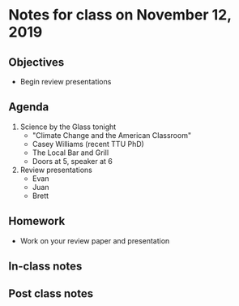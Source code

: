 # Notes for class on November 12, 2019

## Objectives
* Begin review presentations

## Agenda
1. Science by the Glass tonight
	- "Climate Change and the American Classroom"
	- Casey Williams (recent TTU PhD)
	- The Local Bar and Grill
	- Doors at 5, speaker at 6
2. Review presentations
	- Evan
	- Juan
	- Brett

## Homework
* Work on your review paper and presentation

## In-class notes

## Post class notes